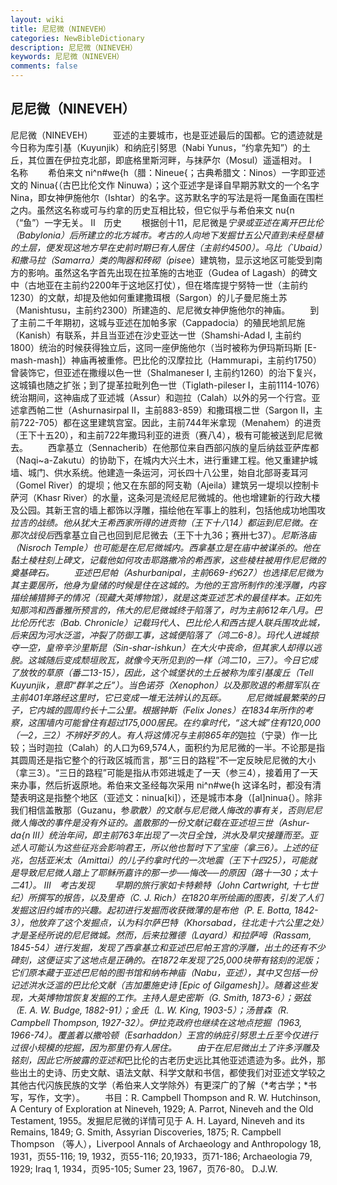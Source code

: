 ```yaml
---
layout: wiki
title: 尼尼微（NINEVEH）
categories: NewBibleDictionary
description: 尼尼微（NINEVEH）
keywords: 尼尼微（NINEVEH）
comments: false
---
```


## 尼尼微（NINEVEH）



尼尼微（NINEVEH）
　　亚述的主要城市，也是亚述最后的国都。它的遗迹就是今日称为库引基（Kuyunjik）和纳庇引努思（Nabi Yunus，“约拿先知”）的土丘，其位置在伊拉克北部，即底格里斯河畔，与抹萨尔（Mosul）遥遥相对。
Ⅰ　名称
　　希伯来文 ni^n#we{h（腊：Nineue{；古典希腊文：Ninos）一字即亚述文的 Ninua{（古巴比伦文作 Ninuwa）；这个亚述字是译自早期苏默文的一个名字 Nina，即女神伊施他尔（Ishtar）的名字。这苏默名字的写法是将一尾鱼画在围栏之内。虽然这名称或可与约拿的历史互相比较，但它似乎与希伯来文 nu{n （“鱼”）一字无关。
Ⅱ　历史
　　根据创十11，尼尼微是*宁录或亚述在离开巴比伦（Babylonia）后所建立的北方城市。考古的人向地下发掘廿五公尺直到未经垦植的土层，便发现这地方早在史前时期已有人居住（主前约4500）。乌比（`Ubaid）和撒马拉（Samarra）类的陶器和砖砌（pise*e）建筑物，显示这地区可能受到南方的影响。虽然这名字首先出现在拉革施的古地亚（Gudea of Lagash）的碑文中（古地亚在主前约2200年于这地区打仗），但在塔库提宁努特一世（主前约1230）的文献，却提及他如何重建撒珥根（Sargon）的儿子曼尼施土苏（Manishtusu，主前约2300）所建造的、尼尼微女神伊施他尔的神庙。
　　到了主前二千年期初，这城与亚述在加帕多家（Cappadocia）的殖民地凯尼施（Kanish）有联系，并且当亚述在沙史亚达一世（Shamshi-Adad I, 主前约1800）统治的时候获得独立后，这同一座伊施他尔（当时被称为伊玛斯玛斯 [E-mash-mash]）神庙再被重修。巴比伦的汉摩拉比（Hammurapi，主前约1750）曾装饰它，但亚述在撒缦以色一世（Shalmaneser I, 主前约1260）的治下复兴，这城镇也随之扩张；到了提革拉毗列色一世（Tiglath-pileser I，主前1114-1076）统治期间，这神庙成了亚述城（Assur）和迦拉（Calah）以外的另一个行宫。亚述拿西帕二世（Ashurnasirpal II，主前883-859）和撒珥根二世（Sargon II，主前722-705）都在这里建筑宫室。因此，主前744年米拿现（Menahem）的进贡（王下十五20），和主前722年撒玛利亚的进贡（赛八4），极有可能被送到尼尼微去。
　　西拿基立（Sennacherib）在他那位来自西部闪族的皇后纳兹亚萨库都（Naqi~a-Zakutu）的协助下，在城内大兴土木，进行重建工程。他又重建护城墙、城门、供水系统。他建造一条运河，河长四十八公里，始自北部哥麦耳河（Gomel River）的堤坝；他又在东部的阿支勒（Ajeila）建筑另一堤坝以控制卡萨河（Khasr River）的水量，这条河是流经尼尼微城的。他也增建新的行政大楼及公园。其新王宫的墙上都饰以浮雕，描绘他在军事上的胜利，包括他成功地围攻*拉吉的战绩。他从犹大王希西家所得的进贡物（王下十八14）都运到尼尼微。在那次战役后*西拿基立自己也回到尼尼微去（王下十九36；赛卅七37）。*尼斯洛庙（Nisroch Temple）也可能是在尼尼微城内。西拿基立是在庙中被谋杀的。他在黏土棱柱刻上碑文，记载他如何攻击耶路撒冷的希西家，这些棱柱被用作尼尼微的奠基碑石。
　　亚述巴尼帕（Ashurbanipal，主前669-约627）也选择尼尼微为其主要居所，他身为皇储的时候是住在这城的。为他的王宫所制作的浅浮雕，内容描绘捕猎狮子的情况（现藏大英博物馆），就是这类亚述艺术的最佳样本。正如先知那鸿和西番雅所预言的，伟大的尼尼微城终于陷落了，时为主前612年八月。巴比伦历代志（Bab. Chronicle）记载玛代人、巴比伦人和西古提人联兵围攻此城，后来因为河水泛滥，冲裂了防御工事，这城便陷落了（鸿二6-8）。玛代人进城掠夺一空，皇帝辛沙里斯昆（Sin-shar-ishkun）在大火中丧命，但其家人却得以逃脱。这城随后变成颓垣败瓦，就像今天所见到的一样（鸿二10，三7）。今日它成了放牧的草原（番二13-15），因此，这个城堡状的土丘被称为库引基废丘（Tell Kuyunjik，意即“群羊之丘”）。当色诺芬（Xenophon）以及那败退的希腊军队在主前401年路经这里时，它已变成一堆无法辨认的瓦砾。
　　尼尼微城最繁荣的日子，它内城的圆周约长十二公里。根据钟斯（Felix Jones）在1834年所作的考察，这围墙内可能曾住有超过175,000居民。在约拿时代，“这大城”住有120,000（一2，三2）不辨好歹的人。有人将这情况与主前865年的*迦拉（宁录）作一比较；当时迦拉（Calah）的人口为69,574人，面积约为尼尼微的一半。不论那是指其圆周还是指它整个的行政区城而言，那“三日的路程”不一定反映尼尼微的大小（拿三3）。“三日的路程”可能是指从市郊进城走了一天（参三4），接着用了一天来办事，然后折返原地。希伯来文圣经每次采用 ni^n#we{h 这译名时，都没有清楚表明这是指整个地区（亚述文：ninua[ki]），还是城市本身（[al]ninua{）。除非我们相信盖散那（Guzanu，参*歌散）的文献与尼尼微人悔改的事有关，否则尼尼微人悔改的事件是没有外证的。盖散那的一份文献记载在亚述坦三世（Ashur-da{n III）统治年间，即主前763年出现了一次日全蚀，洪水及旱灾接踵而至。亚述人可能认为这些征兆会影响君王，所以他也暂时下了宝座（拿三6）。上述的征兆，包括亚米太（Amittai）的儿子约拿时代的一次地震（王下十四25），可能就是导致尼尼微人踏上了耶稣所嘉许的那一步──悔改──的原因（路十一30；太十二41）。
Ⅲ　考古发现
　　早期的旅行家如卡特赖特（John Cartwright, 十七世纪）所撰写的报告，以及里奇（C. J. Rich）在1820年所绘画的图表，引发了人们发掘这旧约城市的兴趣。起初进行发掘而收获微薄的是布他（P. E. Botta, 1842-3），他放弃了这个发掘点，认为科尔萨巴特（Khorsabad，往北走十六公里之处）才是圣经所说的尼尼微城。然而，后来拉雅德（Layard）和拉萨呣（Rassam, 1845-54）进行发掘，发现了西拿基立和亚述巴尼帕王宫的浮雕，出土的还有不少碑刻，这便证实了这地点是正确的。在1872年发现了25,000块带有铭刻的泥版；它们原本藏于亚述巴尼帕的图书馆和纳布神庙（Nabu，*亚述），其中又包括一份记述洪水泛滥的巴比伦文献（吉加墨施史诗 [Epic of Gilgamesh]）。随着这些发现，大英博物馆恢复发掘的工作。主持人是史密斯（G. Smith, 1873-6）；弼兹（E. A. W. Budge, 1882-91）；金氏（L. W. King, 1903-5）；汤普森（R. Campbell Thompson,
1927-32）。伊拉克政府也继续在这地点挖掘（1963, 1966-74）。覆盖着以撒哈顿（Esarhaddon）王宫的纳庇引努思土丘至今仅进行过很小规模的挖掘，因为那里仍有人居住。
　　由于在尼尼微出土了许多浮雕及铭刻，因此它所披露的*亚述和*巴比伦的古老历史远比其他亚述遗迹为多。此外，那些出土的史诗、历史文献、语法文献、科学文献和书信，都使我们对亚述文学较之其他古代闪族民族的文学（希伯来人文学除外）有更深广的了解（*考古学；*书写，写作，文字）。
　　书目：R. Campbell Thompson and R.
W. Hutchinson, A Century of Exploration
at Nineveh, 1929; A. Parrot, Nineveh
and the Old Testament, 1955。发掘尼尼微的详情可见于 A. H. Layard, Nineveh and its Remains, 1849; G. Smith, Assyrian Discoveries, 1875; R. Campbell Thompson （等人），Liverpool Annals of Archaeology and Anthropology 18, 1931，页55-116; 19, 1932，页55-116; 20,1933，页71-186; Archaeologia 79, 1929; Iraq 1, 1934，页95-105; Sumer 23, 1967，页76-80。
D.J.W.




